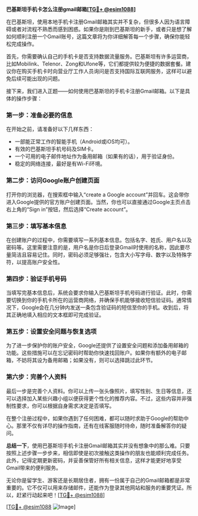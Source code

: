 **巴基斯坦手机卡怎么注册gmail邮箱[[TG💪+ @esim1088](https://t.me/s/esim1088)]**

在巴基斯坦，使用本地手机卡注册Gmail邮箱其实并不复杂，但很多人因为语言障碍或者对流程不熟悉而感到困惑。如果你是刚到巴基斯坦的新手，或者只是想了解如何顺利注册一个Gmail账号，这篇文章将为你详细解答每一个步骤，确保你能轻松完成操作。

首先，你需要确认自己的手机卡是否支持数据流量服务。巴基斯坦有许多运营商，比如Mobilink、Telenor、Zong和Ufone等，它们都提供较为便捷的数据套餐。建议你在购买手机卡时向营业厅工作人员询问是否支持国际互联网服务，这样可以避免后续可能出现的问题。

接下来，我们进入正题——如何使用巴基斯坦的手机卡注册Gmail邮箱。以下是具体的操作步骤：

### 第一步：准备必要的信息

在开始之前，请准备好以下几样东西：
- 一部能正常工作的智能手机（Android或iOS均可）。
- 有效的巴基斯坦手机号码及SIM卡。
- 一个可用的电子邮件地址作为备用邮箱（如果有的话），用于验证身份。
- 稳定的网络连接，最好是有Wi-Fi环境。

### 第二步：访问Google账户创建页面

打开你的浏览器，在搜索框中输入“create a Google account”并回车。这会带你进入Google提供的官方账户创建页面。当然，你也可以直接通过Google主页点击右上角的“Sign in”按钮，然后选择“Create account”。

### 第三步：填写基本信息

在创建账户的过程中，你需要填写一系列基本信息。包括名字、姓氏、用户名以及密码等。这里需要注意的是，用户名是你日后登录Gmail时使用的名称，因此要尽量简洁且容易记住。同时，密码必须足够强壮，包含大小写字母、数字以及特殊字符，以提高账户安全性。

### 第四步：验证手机号码

当填写完基本信息后，系统会要求你输入巴基斯坦手机号码进行验证。此时，你需要切换到你的手机卡所在的运营商网络，并确保手机能够接收短信验证码。通常情况下，Google会在几分钟内发送一条包含验证码的短信至你的手机。收到后，将其正确地填入相应的文本框即可完成验证。

### 第五步：设置安全问题与恢复选项

为了进一步保护你的账户安全，Google还提供了设置安全问题和添加备用邮箱的功能。这些措施可以在忘记密码时帮助你快速找回账户。如果你有额外的电子邮箱，不妨将其设为备用邮箱；如果没有，则可以选择跳过此环节。

### 第六步：完善个人资料

最后一步是完善个人资料。你可以上传一张头像照片，填写性别、生日等信息，还可以选择加入某些兴趣小组以便获得更个性化的推荐内容。不过，这些内容并非强制性要求，你可以根据自身需求决定是否填写。

在整个注册过程中，如果你遇到了任何困难，都可以随时求助于Google的帮助中心。那里不仅有详尽的操作指南，还有在线客服随时待命，随时准备解答你的疑问。

**总结一下**，使用巴基斯坦手机卡注册Gmail邮箱其实并没有想象中的那么难。只要按照上述步骤一步步来，相信即使是初次接触这类操作的朋友也能顺利完成任务。此外，记得定期更新密码，并妥善保管好所有相关信息，这样才能更好地享受Gmail带来的便利服务。

无论你是留学生、游客还是长期居住者，拥有一份属于自己的Gmail邮箱都是非常重要的。它不仅可以用来存储邮件，还能作为登录其他网站和服务的重要凭证。所以，赶紧行动起来吧！[[TG💪+ @esim1088](https://t.me/s/esim1088)]

[[TG💪+ @esim1088](https://t.me/s/esim1088) ![Image](https://i.postimg.cc/4NQfJmqS/Snipaste-2025-05-13-00-14-12.png)]